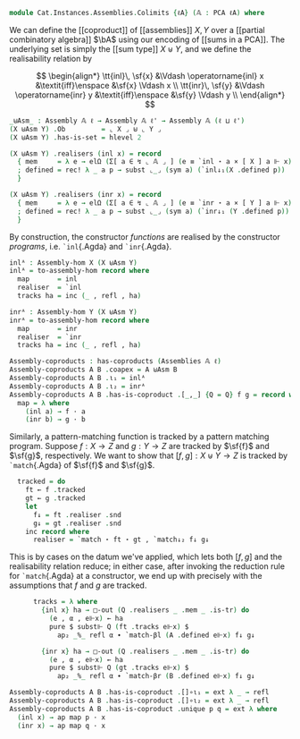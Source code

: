 <!--
```agda
open import Cat.Instances.Assemblies
open import Cat.Diagram.Coproduct
open import Cat.Prelude

open import Data.Partial.Total
open import Data.Partial.Base
open import Data.Vec.Base using ([] ; _∷_)
open import Data.Sum hiding ([_,_])

open import Realisability.PCA

import Realisability.PCA.Sugar
import Realisability.Data.Sum
import Realisability.Base
```
-->

```agda
module Cat.Instances.Assemblies.Colimits {ℓA} (𝔸 : PCA ℓA) where
```

<!--
```agda
open Realisability.PCA.Sugar 𝔸
open Realisability.Data.Sum 𝔸
open Realisability.Base 𝔸

open is-coproduct
open Coproduct

private variable
  ℓ ℓ' : Level
  X Y Z : Assembly 𝔸 ℓ
```
-->

We can define the [[coproduct]] of [[assemblies]] $X, Y$ over a
[[partial combinatory algebra]] $\bA$ using our encoding of [[sums in a
PCA]]. The underlying set is simply the [[sum type]] $X \uplus Y$, and
we define the realisability relation by

$$
\begin{align*}
\tt{inl}\, \sf{x} &\Vdash \operatorname{inl} x &\textit{iff}\enspace &\sf{x} \Vdash x \\
\tt{inr}\, \sf{y} &\Vdash \operatorname{inr} y &\textit{iff}\enspace &\sf{y} \Vdash y \\
\end{align*}
$$

```agda
_⊎Asm_ : Assembly 𝔸 ℓ → Assembly 𝔸 ℓ' → Assembly 𝔸 (ℓ ⊔ ℓ')
(X ⊎Asm Y) .Ob         = ⌞ X ⌟ ⊎ ⌞ Y ⌟
(X ⊎Asm Y) .has-is-set = hlevel 2

(X ⊎Asm Y) .realisers (inl x) = record
  { mem     = λ e → elΩ (Σ[ a ∈ ↯ ⌞ 𝔸 ⌟ ] (e ≡ `inl ⋆ a × [ X ] a ⊩ x))
  ; defined = rec! λ _ a p → subst ⌞_⌟ (sym a) (`inl↓₁(X .defined p))
  }

(X ⊎Asm Y) .realisers (inr x) = record
  { mem     = λ e → elΩ (Σ[ a ∈ ↯ ⌞ 𝔸 ⌟ ] (e ≡ `inr ⋆ a × [ Y ] a ⊩ x))
  ; defined = rec! λ _ a p → subst ⌞_⌟ (sym a) (`inr↓₁ (Y .defined p))
  }
```

<!--
```agda
(X ⊎Asm Y) .realised (inl x) = do
  (p , rx) ← X .realised x
  inc (`inl ⋆ p , inc (p , refl , rx))

(X ⊎Asm Y) .realised (inr x) = do
  (p , rx) ← Y .realised x
  inc (`inr ⋆ p , inc (p , refl , rx))
```
-->

By construction, the constructor *functions* are realised by the
constructor *programs*, i.e. `` `inl ``{.Agda} and `` `inr ``{.Agda}.

```agda
inlᴬ : Assembly-hom X (X ⊎Asm Y)
inlᴬ = to-assembly-hom record where
  map       = inl
  realiser  = `inl
  tracks ha = inc (_ , refl , ha)

inrᴬ : Assembly-hom Y (X ⊎Asm Y)
inrᴬ = to-assembly-hom record where
  map       = inr
  realiser  = `inr
  tracks ha = inc (_ , refl , ha)
```

```agda
Assembly-coproducts : has-coproducts (Assemblies 𝔸 ℓ)
Assembly-coproducts A B .coapex = A ⊎Asm B
Assembly-coproducts A B .ι₁ = inlᴬ
Assembly-coproducts A B .ι₂ = inrᴬ
Assembly-coproducts A B .has-is-coproduct .[_,_] {Q = Q} f g = record where
  map = λ where
    (inl a) → f · a
    (inr b) → g · b
```

Similarly, a pattern-matching function is tracked by a pattern matching
program. Suppose $f : X \to Z$ and $g : Y \to Z$ are tracked by $\sf{f}$
and $\sf{g}$, respectively. We want to show that $[f, g] : X \uplus Y
\to Z$ is tracked by `` `match ``{.Agda} of $\sf{f}$ and $\sf{g}$.

```agda
  tracked = do
    ft ← f .tracked
    gt ← g .tracked
    let
      f↓ = ft .realiser .snd
      g↓ = gt .realiser .snd
    inc record where
      realiser = `match ⋆ ft ⋆ gt , `match↓₂ f↓ g↓
```

This is by cases on the datum we've applied, which lets both $[f, g]$
and the realisability relation reduce; in either case, after invoking
the reduction rule for `` `match ``{.Agda} at a constructor, we end up
with precisely with the assumptions that $f$ and $g$ are tracked.

```agda
      tracks = λ where
        {inl x} ha → □-out (Q .realisers _ .mem _ .is-tr) do
          (e , α , e⊩x) ← ha
          pure $ subst⊩ Q (ft .tracks e⊩x) $
            ap₂ _%_ refl α ∙ `match-βl (A .defined e⊩x) f↓ g↓

        {inr x} ha → □-out (Q .realisers _ .mem _ .is-tr) do
          (e , α , e⊩x) ← ha
          pure $ subst⊩ Q (gt .tracks e⊩x) $
            ap₂ _%_ refl α ∙ `match-βr (B .defined e⊩x) f↓ g↓

Assembly-coproducts A B .has-is-coproduct .[]∘ι₁ = ext λ _ → refl
Assembly-coproducts A B .has-is-coproduct .[]∘ι₂ = ext λ _ → refl
Assembly-coproducts A B .has-is-coproduct .unique p q = ext λ where
  (inl x) → ap map p · x
  (inr x) → ap map q · x
```
